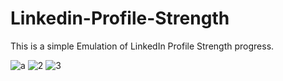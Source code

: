 # Linkedin-Profile-Strength

This is a simple Emulation of LinkedIn Profile Strength progress. 

<img src="https://image.ibb.co/fEsFb8/a.png" alt="a" border="0">
<img src="https://image.ibb.co/iAZ6io/2.png" alt="2" border="0">
<img src="https://image.ibb.co/iDycpT/3.png" alt="3" border="0">

